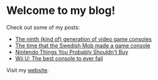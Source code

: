 # Welcome to my blog!

Check out some of my posts:
- [The ninth (kind of) generation of video game consoles](/ninth-generation.md)
- [The time that the Swedish Mob made a game console](/swedish-mob-console.md)
- [Nintendo Things You Probably Shouldn't Buy](/nintendo-things-you-shouldnt-buy.md)
- [Wii U: The best console to ever fail](/wii-u.md)

Visit my [website](https://thatocelot.github.io).
